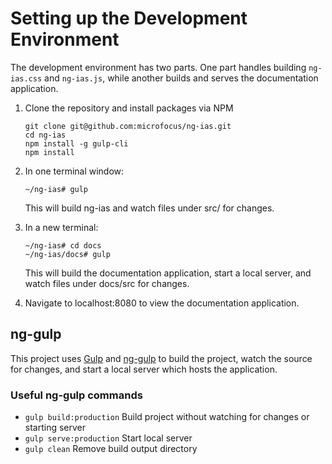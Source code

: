 # Setting up the Development Environment

The development environment has two parts. One part handles building `ng-ias.css` and `ng-ias.js`, while
another builds and serves the documentation application.

1. Clone the repository and install packages via NPM

       git clone git@github.com:microfocus/ng-ias.git
       cd ng-ias
       npm install -g gulp-cli
       npm install

2. In one terminal window:

       ~/ng-ias# gulp
       
   This will build ng-ias and watch files under src/ for changes.
   
3. In a new terminal:

       ~/ng-ias# cd docs
       ~/ng-ias/docs# gulp

   This will build the documentation application, start a local server, and watch files under docs/src for changes.

4. Navigate to localhost:8080 to view the documentation application.

## ng-gulp

This project uses [Gulp](https://gulpjs.com/) and 
[ng-gulp](https://github.com/MicroFocus/ng-gulp) to build the project, watch the source for changes, and start
a local server which hosts the application.

### Useful ng-gulp commands

- `gulp build:production` Build project without watching for changes or starting server
- `gulp serve:production` Start local server
- `gulp clean` Remove build output directory
